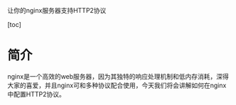 让你的nginx服务器支持HTTP2协议

[toc]

# 简介

nginx是一个高效的web服务器，因为其独特的响应处理机制和低内存消耗，深得大家的喜爱，并且nginx可和多种协议配合使用，今天我们将会讲解如何在nginx中配置HTTP2协议。

